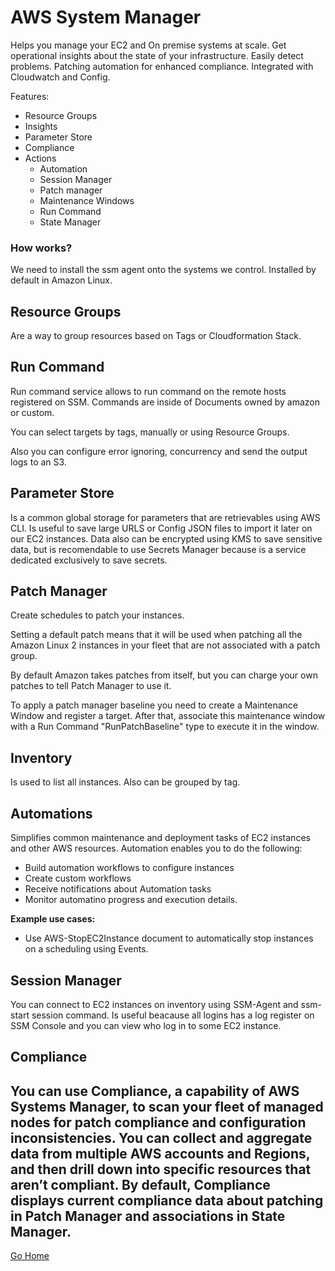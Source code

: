 # AWS System Manager

Helps you manage your EC2 and On premise systems at scale.
Get operational insights about the state of your infrastructure.
Easily detect problems.
Patching automation for enhanced compliance.
Integrated with Cloudwatch and Config.

Features:
- Resource Groups
- Insights
- Parameter Store
- Compliance
- Actions
  -  Automation
  -  Session Manager
  -  Patch manager
  -  Maintenance Windows
  -  Run Command
  -  State Manager

### How works?

We need to install the ssm agent onto the systems we control.
Installed by default in Amazon Linux.

## Resource Groups

Are a way to group resources based on Tags or Cloudformation Stack.

## Run Command

Run command service allows to run command on the remote hosts registered on SSM. Commands are inside of Documents owned by amazon or custom.

You can select targets by tags, manually or using Resource Groups.

Also you can configure error ignoring, concurrency and send the output logs to an S3.

## Parameter Store

Is a common global storage for parameters that are retrievables using AWS CLI. Is useful to save large URLS or Config JSON files to import it later on our EC2 instances. Data also can be encrypted using KMS to save sensitive data, but is recomendable to use Secrets Manager because is a service dedicated exclusively to save secrets.

## Patch Manager

Create schedules to patch your instances.

Setting a default patch means that it will be used when patching all the Amazon Linux 2 instances in your fleet that are not associated with a patch group.

By default Amazon takes patches from itself, but you can charge your own patches to tell Patch Manager to use it.

To apply a patch manager baseline you need to create a Maintenance Window and register a target. After that, associate this maintenance window with a Run Command "RunPatchBaseline" type to execute it in the window.

## Inventory
Is used to list all instances. Also can be grouped by tag.

## Automations
Simplifies common maintenance and deployment tasks of EC2 instances and other AWS resources. Automation enables you to do the following:
- Build automation workflows to configure instances
- Create custom workflows
- Receive notifications about Automation tasks
- Monitor automatino progress and execution details.

**Example use cases:**
- Use AWS-StopEC2Instance document to automatically stop instances on a scheduling using Events.

## Session Manager
You can connect to EC2 instances on inventory using SSM-Agent and ssm-start session command.
Is useful beacause all logins has a log register on SSM Console and you can view who log in to some EC2 instance.

## Compliance
You can use Compliance, a capability of AWS Systems Manager, to scan your fleet of managed nodes for patch compliance and configuration inconsistencies. You can collect and aggregate data from multiple AWS accounts and Regions, and then drill down into specific resources that aren’t compliant. By default, Compliance displays current compliance data about patching in Patch Manager and associations in State Manager. 
---------------
[Go Home](../README.md)